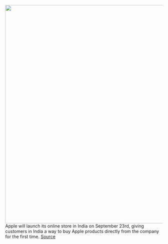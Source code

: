<img src='https://cdn.vox-cdn.com/thumbor/RsUhtPHITM_9uo1IZ348SDqwMl8=/0x0:692x404/1200x800/filters:focal(291x147:401x257)/cdn.vox-cdn.com/uploads/chorus_image/image/67433473/apple_new_india_online_duckworth_09172020_big.jpg.medium.0.jpg' width='700px' /><br/>
Apple will launch its online store in India on September 23rd, giving customers in India a way to buy Apple products directly from the company for the first time.
<a href='https://www.theverge.com/2020/9/18/21446056/apple-india-launch-online-store-september-23rd'> Source <a/>